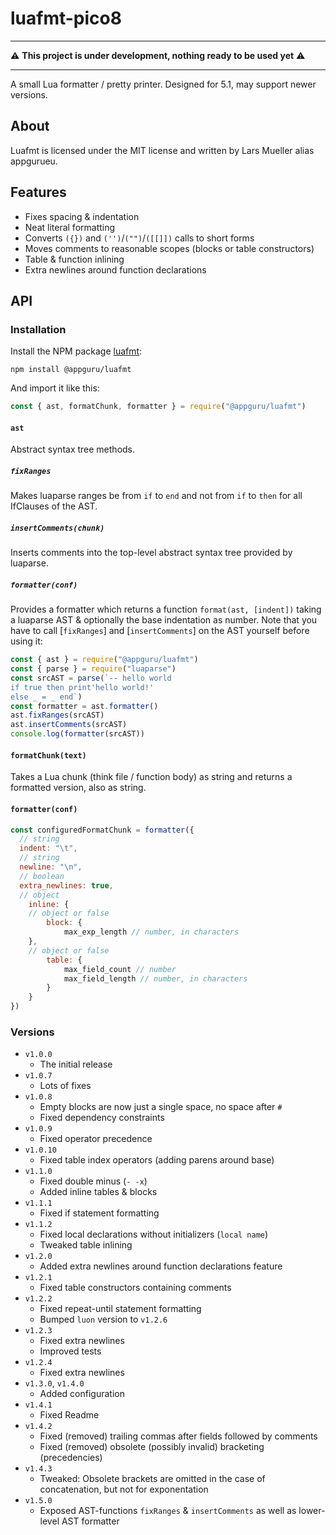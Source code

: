 # luafmt-pico8

---

⚠️ **This project is under development, nothing ready to be used yet** ⚠️

---

A small Lua formatter / pretty printer. Designed for 5.1, may support newer versions.

## About

Luafmt is licensed under the MIT license and written by Lars Mueller alias appgurueu.

## Features

* Fixes spacing & indentation
* Neat literal formatting
* Converts `({})` and `('')`/`("")`/`([[]])` calls to short forms
* Moves comments to reasonable scopes (blocks or table constructors)
* Table & function inlining
* Extra newlines around function declarations

## API

### Installation

Install the NPM package [luafmt](https://npmjs.com/package/@appguru/luafmt):

```
npm install @appguru/luafmt
```

And import it like this:

```javascript
const { ast, formatChunk, formatter } = require("@appguru/luafmt")
```

#### `ast`

Abstract syntax tree methods.

##### `fixRanges`

Makes luaparse ranges be from `if` to `end` and not from `if` to `then` for all IfClauses of the AST.

##### `insertComments(chunk)`

Inserts comments into the top-level abstract syntax tree provided by luaparse.

##### `formatter(conf)`

Provides a formatter which returns a function `format(ast, [indent])` taking a luaparse AST & optionally the base indentation as number.
Note that you have to call [`fixRanges`] and [`insertComments`] on the AST yourself before using it:

```javascript
const { ast } = require("@appguru/luafmt")
const { parse } = require("luaparse") 
const srcAST = parse(`-- hello world
if true then print'hello world!'
else _ = _ end`)
const formatter = ast.formatter()
ast.fixRanges(srcAST)
ast.insertComments(srcAST)
console.log(formatter(srcAST))
```

#### `formatChunk(text)`

Takes a Lua chunk (think file / function body) as string and returns a formatted version, also as string.

#### `formatter(conf)`

```javascript
const configuredFormatChunk = formatter({
  // string
  indent: "\t",
  // string
  newline: "\n",
  // boolean
  extra_newlines: true,
  // object
	inline: {
    // object or false
		block: {
			max_exp_length // number, in characters
    },
    // object or false
		table: {
			max_field_count // number
			max_field_length // number, in characters
		}
	}
})
```

### Versions

* `v1.0.0`
  * The initial release
* `v1.0.7`
  * Lots of fixes
* `v1.0.8`
  * Empty blocks are now just a single space, no space after `#`
  * Fixed dependency constraints
* `v1.0.9`
  * Fixed operator precedence
* `v1.0.10`
  * Fixed table index operators (adding parens around base)
* `v1.1.0`
  * Fixed double minus (`- -x`)
  * Added inline tables & blocks
* `v1.1.1`
  * Fixed if statement formatting
* `v1.1.2`
  * Fixed local declarations without initializers (`local name`)
  * Tweaked table inlining
* `v1.2.0`
  * Added extra newlines around function declarations feature
* `v1.2.1`
  * Fixed table constructors containing comments
* `v1.2.2`
  * Fixed repeat-until statement formatting
  * Bumped `luon` version to `v1.2.6`
* `v1.2.3`
  * Fixed extra newlines
  * Improved tests
* `v1.2.4`
  * Fixed extra newlines
* `v1.3.0`, `v1.4.0`
  * Added configuration
* `v1.4.1`
  * Fixed Readme
* `v1.4.2`
  * Fixed (removed) trailing commas after fields followed by comments
  * Fixed (removed) obsolete (possibly invalid) bracketing (precedencies)
* `v1.4.3`
  * Tweaked: Obsolete brackets are omitted in the case of concatenation, but not for exponentation
* `v1.5.0`
  * Exposed AST-functions `fixRanges` & `insertComments` as well as lower-level AST formatter